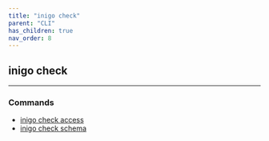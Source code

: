 ```yaml
---
title: "inigo check"
parent: "CLI"
has_children: true
nav_order: 8
---
```


## inigo check
---

### Commands
- [inigo check access](/cli_inigo_check_access.html)
- [inigo check schema](/cli_inigo_check_schema.html)
